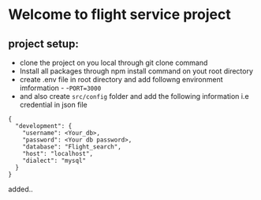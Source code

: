 # Welcome to flight service project
## project setup:
- clone the project on you local through git clone command
- Install all packages through npm install command on yout root directory 
- create .env file in root directory and add followng environment imformation -
   -`PORT=3000`
- and also create `src/config` folder and add the following information i.e credential in json file 

```
{
  "development": {
    "username": <Your_db>,
    "password": <Your db password>,
    "database": "Flight_search",
    "host": "localhost",
    "dialect": "mysql"
  }
}
```
added..

